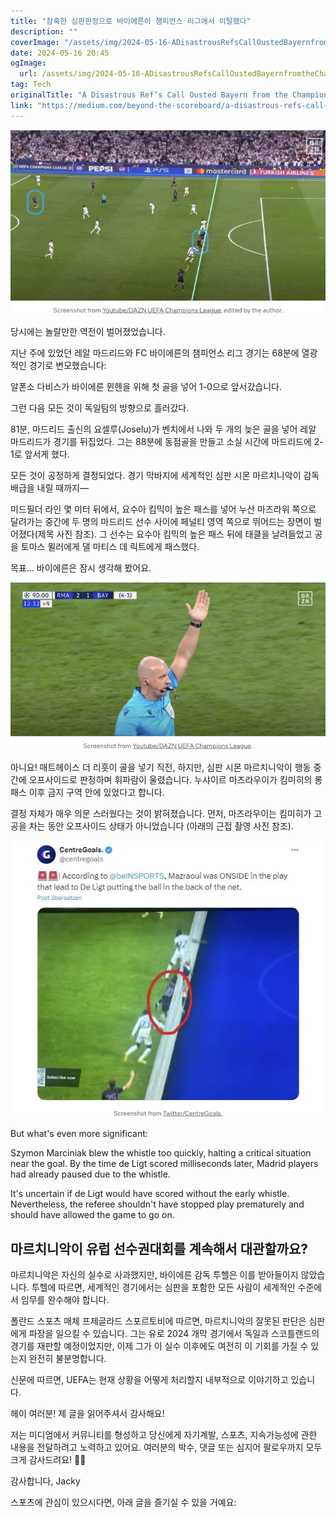 ```yaml
---
title: "참혹한 심판판정으로 바이에른이 챔피언스 리그에서 이탈했다"
description: ""
coverImage: "/assets/img/2024-05-16-ADisastrousRefsCallOustedBayernfromtheChampionsLeague_0.png"
date: 2024-05-16 20:45
ogImage: 
  url: /assets/img/2024-05-16-ADisastrousRefsCallOustedBayernfromtheChampionsLeague_0.png
tag: Tech
originalTitle: "A Disastrous Ref’s Call Ousted Bayern from the Champions League"
link: "https://medium.com/beyond-the-scoreboard/a-disastrous-refs-call-ousted-bayern-from-the-champions-league-18937c15405b"
---
```



![image](/assets/img/2024-05-16-ADisastrousRefsCallOustedBayernfromtheChampionsLeague_0.png)

당시에는 놀랄만한 역전이 벌어졌었습니다.

지난 주에 있었던 레알 마드리드와 FC 바이에른의 챔피언스 리그 경기는 68분에 열광적인 경기로 변모했습니다:

알폰소 다비스가 바이에른 뮌헨을 위해 첫 골을 넣어 1-0으로 앞서갔습니다.

<div class="content-ad"></div>

그런 다음 모든 것이 독일팀의 방향으로 흘러갔다.

81분, 마드리드 출신의 요셀루(Joselu)가 벤치에서 나와 두 개의 늦은 골을 넣어 레알 마드리드가 경기를 뒤집었다. 그는 88분에 동점골을 만들고 소실 시간에 마드리드에 2-1로 앞서게 했다.

모든 것이 공정하게 결정되었다. 경기 막바지에 세계적인 심판 시몬 마르치니악이 감독 배급을 내릴 때까지—

미드필더 라인 몇 미터 뒤에서, 요수아 킴믹이 높은 패스를 넣어 누산 마즈라위 쪽으로 달려가는 중간에 두 명의 마드리드 선수 사이에 페널티 영역 쪽으로 뛰어드는 장면이 벌어졌다(제목 사진 참조). 그 선수는 요수아 킴믹의 높은 패스 뒤에 태클을 날려들었고 공을 토마스 뮐러에게 댈 마티스 데 릭트에게 패스했다.

<div class="content-ad"></div>

목표... 바이에른은 잠시 생각해 봤어요.

![image](/assets/img/2024-05-16-ADisastrousRefsCallOustedBayernfromtheChampionsLeague_1.png)

아니요! 매트헤이스 더 리흣이 골을 넣기 직전, 하지만, 심판 시몬 마르치니악이 행동 중간에 오프사이드로 판정하며 휘파람이 울렸습니다. 누샤이르 마즈라우이가 킴미히의 롱 패스 이후 금지 구역 안에 있었다고 합니다.

결정 자체가 매우 의문 스러웠다는 것이 밝혀졌습니다. 먼저, 마즈라우이는 킴미히가 고 공을 차는 동안 오프사이드 상태가 아니었습니다 (아래의 근접 촬영 사진 참조).

<div class="content-ad"></div>


![Image](/assets/img/2024-05-16-ADisastrousRefsCallOustedBayernfromtheChampionsLeague_2.png)

But what's even more significant:

Szymon Marciniak blew the whistle too quickly, halting a critical situation near the goal. By the time de Ligt scored milliseconds later, Madrid players had already paused due to the whistle.

It's uncertain if de Ligt would have scored without the early whistle. Nevertheless, the referee shouldn't have stopped play prematurely and should have allowed the game to go on.


<div class="content-ad"></div>

## 마르치니악이 유럽 선수권대회를 계속해서 대관할까요?

마르치니악은 자신의 실수로 사과했지만, 바이에른 감독 투헬은 이를 받아들이지 않았습니다. 투헬에 따르면, 세계적인 경기에서는 심판을 포함한 모든 사람이 세계적인 수준에서 임무를 완수해야 합니다.

폴란드 스포츠 매체 프제글라드 스포르토비에 따르면, 마르치니악의 잘못된 판단은 심판에게 파장을 일으킬 수 있습니다. 그는 유로 2024 개막 경기에서 독일과 스코틀랜드의 경기를 재판할 예정이었지만, 이제 그가 이 실수 이후에도 여전히 이 기회를 가질 수 있는지 완전히 불분명합니다.

신문에 따르면, UEFA는 현재 상황을 어떻게 처리할지 내부적으로 이야기하고 있습니다.

<div class="content-ad"></div>

헤이 여러분! 제 글을 읽어주셔서 감사해요!

저는 미디엄에서 커뮤니티를 형성하고 당신에게 자기계발, 스포츠, 지속가능성에 관한 내용을 전달하려고 노력하고 있어요. 여러분의 박수, 댓글 또는 심지어 팔로우까지 모두 크게 감사드려요! 🎯🚀

감사합니다, Jacky

스포츠에 관심이 있으시다면, 아래 글을 즐기실 수 있을 거예요: